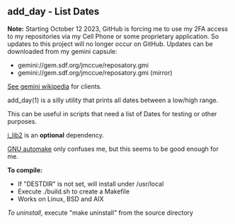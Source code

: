 ## add\_day - List Dates

**Note:** Starting October 12 2023, GitHub is forcing me to
use my 2FA access to my repositories via my Cell Phone or some
proprietary application.  So updates to this project will no
longer occur on GitHub.  Updates can be downloaded from my
gemini capsule:

* gemini://gem.sdf.org/jmccue/reposatory.gmi
* gemini://gem.sdf.org/jmccue/reposatory.gmi (mirror)

[See gemini wikipedia](https://en.wikipedia.org/wiki/Gemini_(protocol)#Software) for clients.


add\_day(1) is a silly utility that prints all dates
between a low/high range.

This can be useful in scripts that need a list of Dates
for testing or other purposes.

[j\_lib2](https://github.com/jmcunx/j_lib2) is an **optional** dependency.

[GNU automake](https://en.wikipedia.org/wiki/Automake)
only confuses me, but this seems to be good enough for me.

**To compile:**
* If "DESTDIR" is not set, will install under /usr/local
* Execute ./build.sh to create a Makefile
* Works on Linux, BSD and AIX

_To uninstall_, execute
"make uninstall"
from the source directory
